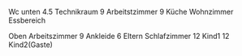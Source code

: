 Wc unten 4.5
Technikraum 9
Arbeitstzimmer 9
Küche 
Wohnzimmer Essbereich


Oben
Arbeitszimmer 9
Ankleide 6
Eltern Schlafzimmer 12
Kind1 12
Kind2(Gaste)